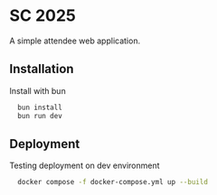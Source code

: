 # SC 2025

A simple attendee web application.

## Installation

Install with bun

```bash
  bun install
  bun run dev
```

## Deployment

Testing deployment on dev environment

```bash
  docker compose -f docker-compose.yml up --build
```
